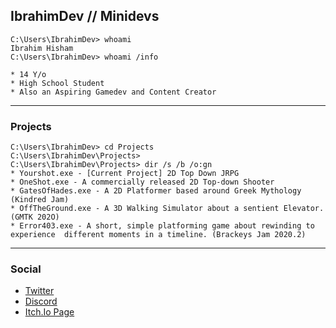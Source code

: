 ## IbrahimDev // Minidevs

```console
C:\Users\IbrahimDev> whoami
Ibrahim Hisham
C:\Users\IbrahimDev> whoami /info

* 14 Y/o 
* High School Student  
* Also an Aspiring Gamedev and Content Creator

```
---
### Projects
```console
C:\Users\IbrahimDev> cd Projects
C:\Users\IbrahimDev\Projects>
C:\Users\IbrahimDev\Projects> dir /s /b /o:gn
* Yourshot.exe - [Current Project] 2D Top Down JRPG
* OneShot.exe - A commercially released 2D Top-down Shooter
* GatesOfHades.exe - A 2D Platformer based around Greek Mythology (Kindred Jam)
* OffTheGround.exe - A 3D Walking Simulator about a sentient Elevator. (GMTK 202O)
* Error403.exe - A short, simple platforming game about rewinding to experience  different moments in a timeline. (Brackeys Jam 2020.2)
```


---
### Social
* [Twitter](https://twitter.com/minidevz)
* [Discord](https://discord.gg/nCerNRh)
* [Itch.Io Page](https://minidevs.itch.io/) 
